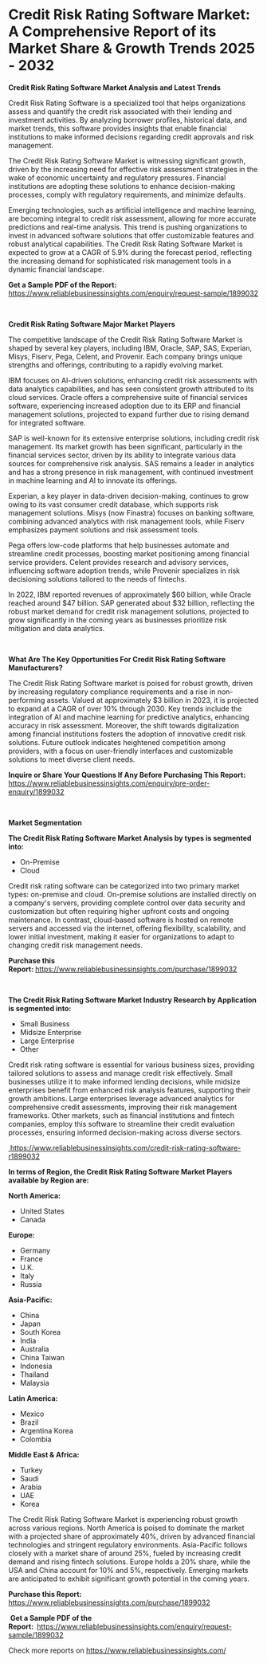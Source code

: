 <p><h1>Credit Risk Rating Software Market: A Comprehensive Report of its Market Share & Growth Trends 2025 - 2032</h1></p><p><strong>Credit Risk Rating Software Market Analysis and Latest Trends</strong></p>
<p><p>Credit Risk Rating Software is a specialized tool that helps organizations assess and quantify the credit risk associated with their lending and investment activities. By analyzing borrower profiles, historical data, and market trends, this software provides insights that enable financial institutions to make informed decisions regarding credit approvals and risk management.</p><p>The Credit Risk Rating Software Market is witnessing significant growth, driven by the increasing need for effective risk assessment strategies in the wake of economic uncertainty and regulatory pressures. Financial institutions are adopting these solutions to enhance decision-making processes, comply with regulatory requirements, and minimize defaults. </p><p>Emerging technologies, such as artificial intelligence and machine learning, are becoming integral to credit risk assessment, allowing for more accurate predictions and real-time analysis. This trend is pushing organizations to invest in advanced software solutions that offer customizable features and robust analytical capabilities. The Credit Risk Rating Software Market is expected to grow at a CAGR of 5.9% during the forecast period, reflecting the increasing demand for sophisticated risk management tools in a dynamic financial landscape.</p></p>
<p><strong>Get a Sample PDF of the Report:&nbsp;</strong> <a href="https://www.reliablebusinessinsights.com/enquiry/request-sample/1899032?utm_campaign=3325&utm_medium=2&utm_source=Github&utm_content=ia&utm_term=09032025&utm_id=credit-risk-rating-software">https://www.reliablebusinessinsights.com/enquiry/request-sample/1899032</a></p>
<p>&nbsp;</p>
<p><strong>Credit Risk Rating Software Major Market Players</strong></p>
<p><p>The competitive landscape of the Credit Risk Rating Software Market is shaped by several key players, including IBM, Oracle, SAP, SAS, Experian, Misys, Fiserv, Pega, Celent, and Provenir. Each company brings unique strengths and offerings, contributing to a rapidly evolving market.</p><p>IBM focuses on AI-driven solutions, enhancing credit risk assessments with data analytics capabilities, and has seen consistent growth attributed to its cloud services. Oracle offers a comprehensive suite of financial services software, experiencing increased adoption due to its ERP and financial management solutions, projected to expand further due to rising demand for integrated software.</p><p>SAP is well-known for its extensive enterprise solutions, including credit risk management. Its market growth has been significant, particularly in the financial services sector, driven by its ability to integrate various data sources for comprehensive risk analysis. SAS remains a leader in analytics and has a strong presence in risk management, with continued investment in machine learning and AI to innovate its offerings.</p><p>Experian, a key player in data-driven decision-making, continues to grow owing to its vast consumer credit database, which supports risk management solutions. Misys (now Finastra) focuses on banking software, combining advanced analytics with risk management tools, while Fiserv emphasizes payment solutions and risk assessment tools.</p><p>Pega offers low-code platforms that help businesses automate and streamline credit processes, boosting market positioning among financial service providers. Celent provides research and advisory services, influencing software adoption trends, while Provenir specializes in risk decisioning solutions tailored to the needs of fintechs.</p><p>In 2022, IBM reported revenues of approximately $60 billion, while Oracle reached around $47 billion. SAP generated about $32 billion, reflecting the robust market demand for credit risk management solutions, projected to grow significantly in the coming years as businesses prioritize risk mitigation and data analytics.</p></p>
<p>&nbsp;</p>
<p><strong>What Are The Key Opportunities For Credit Risk Rating Software Manufacturers?</strong></p>
<p><p>The Credit Risk Rating Software market is poised for robust growth, driven by increasing regulatory compliance requirements and a rise in non-performing assets. Valued at approximately $3 billion in 2023, it is projected to expand at a CAGR of over 10% through 2030. Key trends include the integration of AI and machine learning for predictive analytics, enhancing accuracy in risk assessment. Moreover, the shift towards digitalization among financial institutions fosters the adoption of innovative credit risk solutions. Future outlook indicates heightened competition among providers, with a focus on user-friendly interfaces and customizable solutions to meet diverse client needs.</p></p>
<p><strong>Inquire or Share Your Questions If Any Before Purchasing This Report:</strong> <a href="https://www.reliablebusinessinsights.com/enquiry/pre-order-enquiry/1899032?utm_campaign=3325&utm_medium=2&utm_source=Github&utm_content=ia&utm_term=09032025&utm_id=credit-risk-rating-software">https://www.reliablebusinessinsights.com/enquiry/pre-order-enquiry/1899032</a></p>
<p>&nbsp;</p>
<p><strong>Market Segmentation</strong></p>
<p><strong>The Credit Risk Rating Software Market Analysis by types is segmented into:</strong></p>
<p><ul><li>On-Premise</li><li>Cloud</li></ul></p>
<p><p>Credit risk rating software can be categorized into two primary market types: on-premise and cloud. On-premise solutions are installed directly on a company's servers, providing complete control over data security and customization but often requiring higher upfront costs and ongoing maintenance. In contrast, cloud-based software is hosted on remote servers and accessed via the internet, offering flexibility, scalability, and lower initial investment, making it easier for organizations to adapt to changing credit risk management needs.</p></p>
<p><strong>Purchase this Report:&nbsp;</strong><a href="https://www.reliablebusinessinsights.com/purchase/1899032?utm_campaign=3325&utm_medium=2&utm_source=Github&utm_content=ia&utm_term=09032025&utm_id=credit-risk-rating-software">https://www.reliablebusinessinsights.com/purchase/1899032</a></p>
<p>&nbsp;</p>
<p><strong>The Credit Risk Rating Software Market Industry Research by Application is segmented into:</strong></p>
<p><ul><li>Small Business</li><li>Midsize Enterprise</li><li>Large Enterprise</li><li>Other</li></ul></p>
<p><p>Credit risk rating software is essential for various business sizes, providing tailored solutions to assess and manage credit risk effectively. Small businesses utilize it to make informed lending decisions, while midsize enterprises benefit from enhanced risk analysis features, supporting their growth ambitions. Large enterprises leverage advanced analytics for comprehensive credit assessments, improving their risk management frameworks. Other markets, such as financial institutions and fintech companies, employ this software to streamline their credit evaluation processes, ensuring informed decision-making across diverse sectors.</p></p>
<p><a href="https://www.reliablebusinessinsights.com/credit-risk-rating-software-r1899032?utm_campaign=3325&utm_medium=2&utm_source=Github&utm_content=ia&utm_term=09032025&utm_id=credit-risk-rating-software">&nbsp;https://www.reliablebusinessinsights.com/credit-risk-rating-software-r1899032</a></p>
<p><strong>In terms of Region, the Credit Risk Rating Software Market Players available by Region are:</strong></p>
<p>
    <p> <strong> North America: </strong>
        <ul>
            <li>United States</li>
            <li>Canada</li>
        </ul>
        </p> 
    <p> <strong> Europe: </strong>
        <ul>
            <li>Germany</li>
            <li>France</li>
            <li>U.K.</li>
            <li>Italy</li>
            <li>Russia</li>
        </ul>
        </p> 
    <p> <strong> Asia-Pacific: </strong>
        <ul>
            <li>China</li>
            <li>Japan</li>
            <li>South Korea</li>
            <li>India</li>
            <li>Australia</li>
            <li>China Taiwan</li>
            <li>Indonesia</li>
            <li>Thailand</li>
            <li>Malaysia</li>
        </ul>
        </p> 
    <p> <strong> Latin America: </strong>
        <ul>
            <li>Mexico</li>
            <li>Brazil</li>
            <li>Argentina Korea</li>
            <li>Colombia</li>
        </ul>
        </p> 
    <p> <strong> Middle East & Africa: </strong>
        <ul>
            <li>Turkey</li>
            <li>Saudi</li>
            <li>Arabia</li>
            <li>UAE</li>
            <li>Korea</li>
        </ul>
    </p>
    </p>
<p><p>The Credit Risk Rating Software Market is experiencing robust growth across various regions. North America is poised to dominate the market with a projected share of approximately 40%, driven by advanced financial technologies and stringent regulatory environments. Asia-Pacific follows closely with a market share of around 25%, fueled by increasing credit demand and rising fintech solutions. Europe holds a 20% share, while the USA and China account for 10% and 5%, respectively. Emerging markets are anticipated to exhibit significant growth potential in the coming years.</p></p>
<p><strong>Purchase this Report: </strong><a href="https://www.reliablebusinessinsights.com/purchase/1899032?utm_campaign=3325&utm_medium=2&utm_source=Github&utm_content=ia&utm_term=09032025&utm_id=credit-risk-rating-software">https://www.reliablebusinessinsights.com/purchase/1899032</a></p>
<p>&nbsp;<strong>Get a Sample PDF of the Report:&nbsp;&nbsp;</strong><a href="https://www.reliablebusinessinsights.com/enquiry/request-sample/1899032?utm_campaign=3325&utm_medium=2&utm_source=Github&utm_content=ia&utm_term=09032025&utm_id=credit-risk-rating-software">https://www.reliablebusinessinsights.com/enquiry/request-sample/1899032</a></p>
<p><strong></strong></p>
<p>Check more reports on <a href="https://www.reliablebusinessinsights.com/?utm_campaign=3325&utm_medium=2&utm_source=Github&utm_content=ia&utm_term=09032025&utm_id=credit-risk-rating-software">https://www.reliablebusinessinsights.com/</a></p>